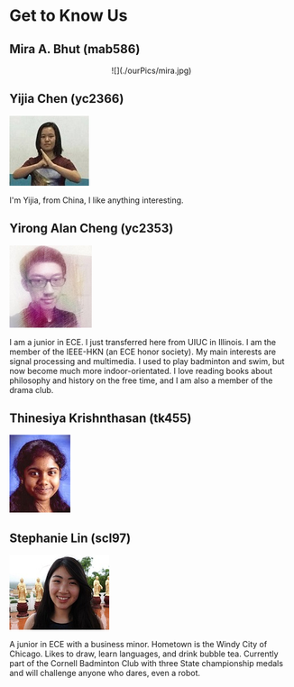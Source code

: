 # Get to Know Us

## Mira A. Bhut (mab586) 
<center> ![](./ourPics/mira.jpg) </center>

## Yijia Chen (yc2366)
![](./ourPics/yijia.jpg)

I'm Yijia, from China, I like anything interesting. 

## Yirong Alan Cheng (yc2353)
![](./ourPics/alan.jpg) 

I am a junior in ECE. I just transferred here from UIUC in Illinois. I am the member of the IEEE-HKN (an ECE honor society). My main interests are signal processing and multimedia. I used to play badminton and swim, but now become much more indoor-orientated. I love reading books about philosophy and history on the free time, and I am also a member of the drama club.

## Thinesiya Krishnthasan (tk455)
![](./ourPics/thinesiya.JPG)

## Stephanie Lin (scl97)
![](./ourPics/stephanie.jpg)

A junior in ECE with a business minor. Hometown is the Windy City of Chicago. Likes to draw, learn languages, and drink bubble tea. Currently part of the Cornell Badminton Club with three State championship medals and will challenge anyone who dares, even a robot.

